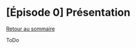 # [Épisode 0] Présentation

[Retour au sommaire](https://github.com/SailsToDoAppTutorial/Francais/blob/master/Ep0#Épisode-0-présentation)

ToDo